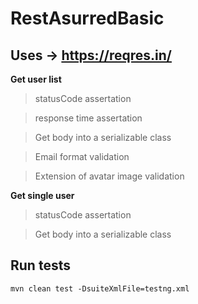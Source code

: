 # RestAsurredBasic

## Uses -> https://reqres.in/

**Get user list**
> statusCode assertation

> response time assertation

> Get body into a serializable class

> Email format validation

> Extension of avatar image validation


**Get single user**
> statusCode assertation

> Get body into a serializable class

## Run tests

```
mvn clean test -DsuiteXmlFile=testng.xml
```
